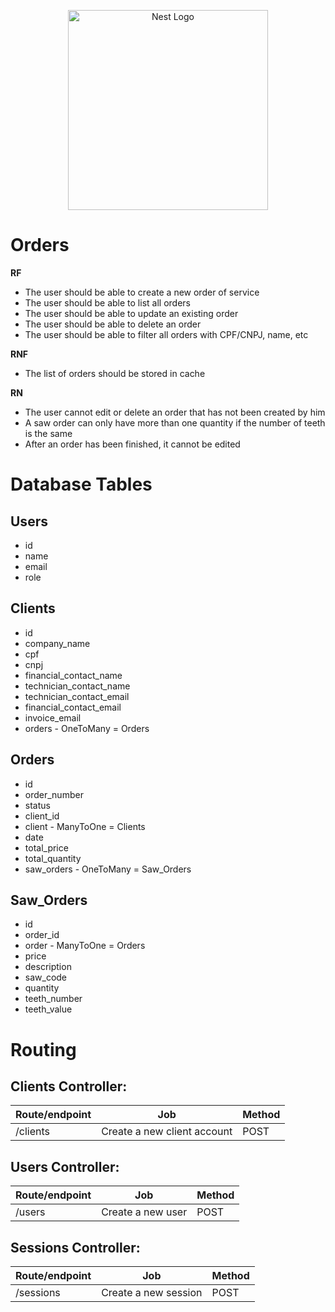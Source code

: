 <p align="center">
  <a href="http://nestjs.com/" target="blank"><img src="https://nestjs.com/img/logo_text.svg" width="320" alt="Nest Logo" /></a>
</p>

# Orders

**RF**

- The user should be able to create a new order of service
- The user should be able to list all orders
- The user should be able to update an existing order
- The user should be able to delete an order
- The user should be able to filter all orders with CPF/CNPJ, name, etc

**RNF**

- The list of orders should be stored in cache

**RN**

- The user cannot edit or delete an order that has not been created by him
- A saw order can only have more than one quantity if the number of teeth is the same
- After an order has been finished, it cannot be edited

# Database Tables

## Users

- id
- name
- email
- role

## Clients

- id
- company_name
- cpf
- cnpj
- financial_contact_name
- technician_contact_name
- technician_contact_email
- financial_contact_email
- invoice_email
- orders - OneToMany = Orders

## Orders

- id
- order_number
- status
- client_id
- client - ManyToOne = Clients
- date
- total_price
- total_quantity
- saw_orders - OneToMany = Saw_Orders

## Saw_Orders

- id
- order_id
- order - ManyToOne = Orders
- price
- description
- saw_code
- quantity
- teeth_number
- teeth_value

# Routing

## Clients Controller:

| Route/endpoint | Job                         | Method |
| -------------- | --------------------------- | ------ |
| /clients       | Create a new client account | POST   |

## Users Controller:

| Route/endpoint | Job               | Method |
| -------------- | ----------------- | ------ |
| /users         | Create a new user | POST   |

## Sessions Controller:

| Route/endpoint | Job                  | Method |
| -------------- | -------------------- | ------ |
| /sessions      | Create a new session | POST   |
